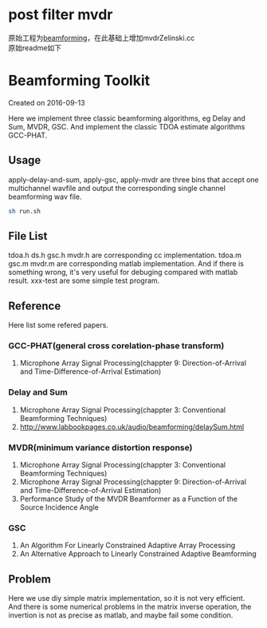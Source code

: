 # post filter mvdr  

原始工程为[beamforming](https://github.com/robin1001/beamforming)，在此基础上增加mvdrZelinski.cc  
原始readme如下  

# Beamforming Toolkit

Created on 2016-09-13

Here we implement three classic beamforming algorithms, eg Delay and Sum, MVDR, GSC. And
implement the classic TDOA estimate algorithms GCC-PHAT.


## Usage
apply-delay-and-sum, apply-gsc, apply-mvdr are three bins that accept one multichannel wavfile and output the corresponding single channel beamforming wav file. 

``` sh
sh run.sh
```

## File List 

tdoa.h ds.h gsc.h mvdr.h are corresponding cc implementation.
tdoa.m gsc.m mvdr.m are corresponding matlab implementation.
And if there is something wrong, it's very useful for debuging compared with matlab result.
xxx-test are some simple test program.

## Reference

Here list some refered papers.

### GCC-PHAT(general cross corelation-phase transform)
1. Microphone Array Signal Processing(chappter 9: Direction-of-Arrival and Time-Difference-of-Arrival Estimation)

### Delay and Sum
1. Microphone Array Signal Processing(chappter 3: Conventional Beamforming Techniques)
2. http://www.labbookpages.co.uk/audio/beamforming/delaySum.html

### MVDR(minimum variance distortion response)
1. Microphone Array Signal Processing(chappter 3: Conventional Beamforming Techniques)
2. Microphone Array Signal Processing(chappter 9: Direction-of-Arrival and Time-Difference-of-Arrival Estimation)
3. Performance Study of the MVDR Beamformer as a Function of the Source Incidence Angle

### GSC
1. An Algorithm For Linearly Constrained Adaptive Array Processing
2. An Alternative Approach to Linearly Constrained Adaptive Beamforming

## Problem
Here we use diy simple matrix implementation, so it is not very efficient.
And there is some numerical problems in the matrix inverse operation, 
the invertion is not as precise as matlab, and maybe fail some condition.

